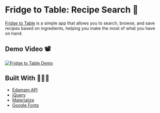 # Fridge to Table: Recipe Search 🍔
[Fridge to Table](https://q1-project-1876f.firebaseapp.com/) is a simple app
that allows you to search, browse, and save recipes based on ingredients,
helping you make the most of what you have on hand.

## Demo Video 📽
[![Fridge to Table Demo](https://img.youtube.com/vi/YJNKfrpc7Us/0.jpg)](https://www.youtube.com/watch?v=YJNKfrpc7Us)

## Built With 👩🏻‍💻
* [Edamam API](https://developer.edamam.com/)
* [jQuery](https://jquery.com/)
* [Materialize](http://materializecss.com/)
* [Google Fonts](https://fonts.google.com/)
